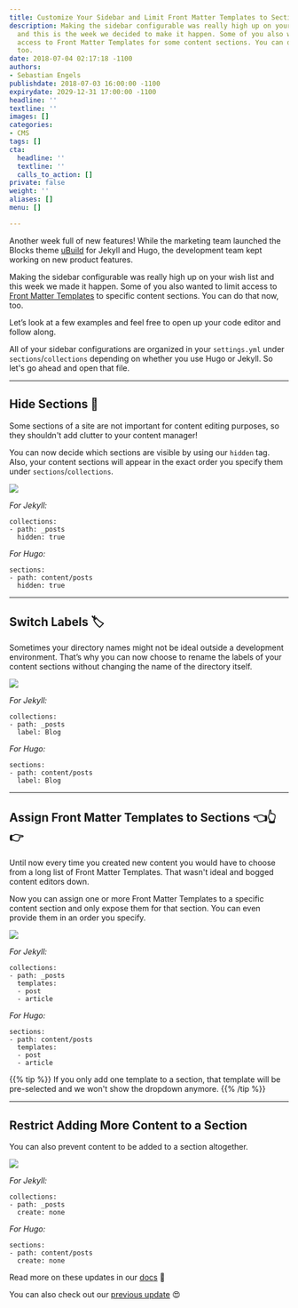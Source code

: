 ```yaml
---
title: Customize Your Sidebar and Limit Front Matter Templates to Sections
description: Making the sidebar configurable was really high up on your wish list
  and this is the week we decided to make it happen. Some of you also wanted to limit
  access to Front Matter Templates for some content sections. You can do that now,
  too.
date: 2018-07-04 02:17:18 -1100
authors:
- Sebastian Engels
publishdate: 2018-07-03 16:00:00 -1100
expirydate: 2029-12-31 17:00:00 -1100
headline: ''
textline: ''
images: []
categories:
- CMS
tags: []
cta:
  headline: ''
  textline: ''
  calls_to_action: []
private: false
weight: ''
aliases: []
menu: []

---
```

Another week full of new features! While the marketing team launched the Blocks theme [uBuild](https://forestry.io/blog/ubuild-a-new-theme-for-static-sites-using-blocks/) for Jekyll and Hugo, the development team kept working on new product features.

Making the sidebar configurable was really high up on your wish list and this week we made it happen. Some of you also wanted to limit access to [Front Matter Templates](https://forestry.io/docs/settings/front-matter-templates/) to specific content sections. You can do that now, too.

Let’s look at a few examples and feel free to open up your code editor and follow along.

All of your sidebar configurations are organized in your `settings.yml` under `sections`/`collections` depending on whether you use Hugo or Jekyll. So let's go ahead and open that file.

***

## Hide Sections 🙈

Some sections of a site are not important for content editing purposes, so they shouldn't add clutter to your content manager!

You can now decide which sections are visible by using our `hidden` tag. Also, your content sections will appear in the exact order you specify them under `sections`/`collections`.

![](/uploads/2018/07/remove-content-type.gif)

_For Jekyll:_

    collections:
    - path: _posts
      hidden: true

_For Hugo:_

    sections:
    - path: content/posts
      hidden: true

***

## Switch Labels 🏷️

Sometimes your directory names might not be ideal outside a development environment. That’s why you can now choose to rename the labels of your content sections without changing the name of the directory itself.

![](/uploads/2018/07/switch-label.gif)

_For Jekyll:_

    collections:
    - path: _posts
      label: Blog

_For Hugo:_

    sections:
    - path: content/posts
      label: Blog

***

## Assign Front Matter Templates to Sections  👈👆👉

Until now every time you created new content you would have to choose from a long list of Front Matter Templates. That wasn't ideal and bogged content editors down.

Now you can assign one or more Front Matter Templates to a specific content section and only expose them for that section. You can even provide them in an order you specify.

![](/uploads/2018/07/create-posts.gif)

_For Jekyll:_

    collections:
    - path: _posts
      templates:
      - post
      - article

_For Hugo:_

    sections:
    - path: content/posts
      templates:
      - post
      - article
      
{{% tip %}}
If you only add one template to a section, that template will be pre-selected and we won't show the dropdown anymore.
{{% /tip %}}

---

## Restrict Adding More Content to a Section

You can also prevent content to be added to a section altogether.

![](/uploads/2018/07/content-all-none.gif)

_For Jekyll:_

    collections:
    - path: _posts
      create: none

_For Hugo:_

    sections:
    - path: content/posts
      create: none


Read more on these updates in our [docs](https://forestry.io/docs/settings/config-files#section-collection-options) 📖

You can also check out our [previous update](https://forestry.io/blog/hugo-support-sorting-for-pages-and-more/) 😍